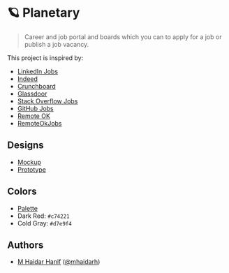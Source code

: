 # 🪐 Planetary

> Career and job portal and boards which you can to apply for a job or publish a job vacancy.

This project is inspired by:

- [LinkedIn Jobs](https://linkedin.com/jobs)
- [Indeed](https://indeed.com)
- [Crunchboard](https://crunchboard.com)
- [Glassdoor](https://glassdoor.com)
- [Stack Overflow Jobs](https://stackoverflow.com/jobs)
- [GitHub Jobs](https://jobs.github.com)
- [Remote OK](https://remoteok.io)
- [RemoteOkJobs](https://remoteokjobs.com)

## Designs

- [Mockup](https://figma.com)
- [Prototype](https://figma.com)

## Colors

- [Palette](https://www.color-hex.com/color-palette/94271)
- Dark Red: `#c74221`
- Cold Gray: `#d7e9f4`

## Authors

- [M Haidar Hanif](https://mhaidarhanif.com) ([@mhaidarh](https:/github.com/mhaidarh))
